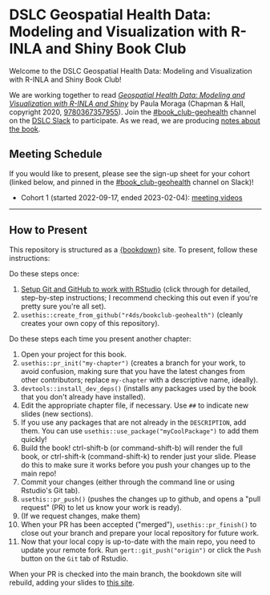 # DSLC Geospatial Health Data: Modeling and Visualization with R-INLA and Shiny Book Club

Welcome to the DSLC Geospatial Health Data: Modeling and Visualization with R-INLA and Shiny Book Club!

We are working together to read [_Geospatial Health Data: Modeling and Visualization with R-INLA and Shiny_](https://www.paulamoraga.com/book-geospatial/) by Paula Moraga (Chapman & Hall, copyright 2020, [9780367357955](https://www.routledge.com/Geospatial-Health-Data-Modeling-and-Visualization-with-R-INLA-and-Shiny/Moraga/p/book/9780367357955)).
Join the [#book_club-geohealth](https://dslcio.slack.com/archives/C0410B77DRT) channel on the [DSLC Slack](https://dslc.io/join) to participate.
As we read, we are producing [notes about the book](https://dslc.io/geohealth).

## Meeting Schedule

If you would like to present, please see the sign-up sheet for your cohort (linked below, and pinned in the [#book_club-geohealth](https://dslcio.slack.com/archives/C0410B77DRT) channel on Slack)!

- Cohort 1 (started 2022-09-17, ended 2023-02-04): [meeting videos](https://youtube.com/playlist?list=PL3x6DOfs2NGhXMiZPIzZiwmMNiAGJLjna)

<hr>


## How to Present

This repository is structured as a [{bookdown}](https://CRAN.R-project.org/package=bookdown) site.
To present, follow these instructions:

Do these steps once:

1. [Setup Git and GitHub to work with RStudio](https://github.com/r4ds/bookclub-setup) (click through for detailed, step-by-step instructions; I recommend checking this out even if you're pretty sure you're all set).
2. `usethis::create_from_github("r4ds/bookclub-geohealth")` (cleanly creates your own copy of this repository).

Do these steps each time you present another chapter:

1. Open your project for this book.
2. `usethis::pr_init("my-chapter")` (creates a branch for your work, to avoid confusion, making sure that you have the latest changes from other contributors; replace `my-chapter` with a descriptive name, ideally).
3. `devtools::install_dev_deps()` (installs any packages used by the book that you don't already have installed).
4. Edit the appropriate chapter file, if necessary. Use `##` to indicate new slides (new sections).
5. If you use any packages that are not already in the `DESCRIPTION`, add them. You can use `usethis::use_package("myCoolPackage")` to add them quickly!
6. Build the book! ctrl-shift-b (or command-shift-b) will render the full book, or ctrl-shift-k (command-shift-k) to render just your slide. Please do this to make sure it works before you push your changes up to the main repo!
7. Commit your changes (either through the command line or using Rstudio's Git tab).
8. `usethis::pr_push()` (pushes the changes up to github, and opens a "pull request" (PR) to let us know your work is ready).
9. (If we request changes, make them)
10. When your PR has been accepted ("merged"), `usethis::pr_finish()` to close out your branch and prepare your local repository for future work.
11. Now that your local copy is up-to-date with the main repo, you need to update your remote fork. Run `gert::git_push("origin")` or click the `Push` button on the `Git` tab of Rstudio.

When your PR is checked into the main branch, the bookdown site will rebuild, adding your slides to [this site](https://dslc.io/geohealth).
